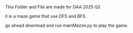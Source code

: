 This Folder and File are made for DAA 2025 Q2 

it is a maze game that use DFS and BFS.

go ahead download and run mainMazze.py to play the game.
